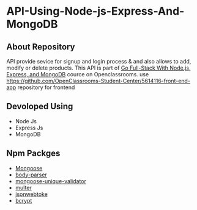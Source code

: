 # API-Using-Node-js-Express-And-MongoDB

## About Repository ##
API provide sevice for signup and login process & and also allows to add, modify or delete products. This API is part of [Go Full-Stack With Node.js, Express, and MongoDB](https://openclassrooms.com/en/courses/5614116-go-full-stack-with-node-js-express-and-mongodb) cource on Openclassrooms. use https://github.com/OpenClassrooms-Student-Center/5614116-front-end-app repository for frontend

## Devoloped Using ##
* Node Js
* Express Js
* MongoDB

## Npm Packges ##
* [Mongoose](https://www.npmjs.com/package/mongoose)
* [body-parser](https://www.npmjs.com/package/body-parser")
* [mongoose-unique-validator](https://www.npmjs.com/package/mongoose-unique-validator)
* [multer](https://www.npmjs.com/package/multer)
* [jsonwebtoke](https://www.npmjs.com/package/jsonwebtoken)
* [bcrypt](https://www.npmjs.com/package/bcrypt)






